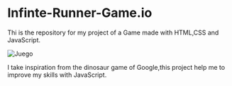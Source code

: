 # Infinte-Runner-Game.io
Thi is the repository for my project of a Game made with HTML,CSS and JavaScript.

![Juego](https://github.com/user-attachments/assets/ea92e130-f126-4c64-87f9-1b5c55623192)

I take inspiration from the dinosaur game of Google,this project help me to improve my skills with JavaScript.
